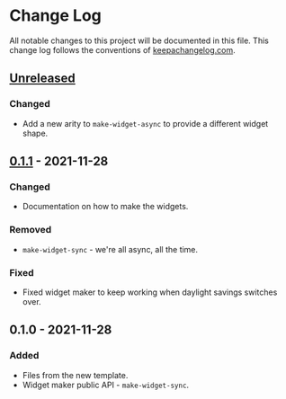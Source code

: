 # Change Log
All notable changes to this project will be documented in this file. This change log follows the conventions of [keepachangelog.com](http://keepachangelog.com/).

## [Unreleased]
### Changed
- Add a new arity to `make-widget-async` to provide a different widget shape.

## [0.1.1] - 2021-11-28
### Changed
- Documentation on how to make the widgets.

### Removed
- `make-widget-sync` - we're all async, all the time.

### Fixed
- Fixed widget maker to keep working when daylight savings switches over.

## 0.1.0 - 2021-11-28
### Added
- Files from the new template.
- Widget maker public API - `make-widget-sync`.

[Unreleased]: https://sourcehost.site/your-name/blottsbooks/compare/0.1.1...HEAD
[0.1.1]: https://sourcehost.site/your-name/blottsbooks/compare/0.1.0...0.1.1
